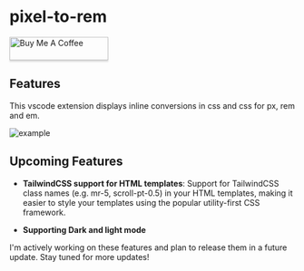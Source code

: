 # pixel-to-rem

<a href="https://www.buymeacoffee.com/riethmue" target="_blank"><img src="https://www.buymeacoffee.com/assets/img/custom_images/orange_img.png" alt="Buy Me A Coffee" style="height: 41px !important;width: 174px !important;box-shadow: 0px 3px 2px 0px rgba(190, 190, 190, 0.5) !important;-webkit-box-shadow: 0px 3px 2px 0px rgba(190, 190, 190, 0.5) !important;" ></a>

## Features

This vscode extension displays inline conversions in css and css for px, rem and em.

![example](https://media.giphy.com/media/9KktOG9Y8UpU5a1U46/giphy.gif)

## Upcoming Features

- **TailwindCSS support for HTML templates**: Support for TailwindCSS class names (e.g. mr-5, scroll-pt-0.5) in your HTML templates, making it easier to style your templates using the popular utility-first CSS framework.

- **Supporting Dark and light mode**

I'm actively working on these features and plan to release them in a future update. Stay tuned for more updates!
